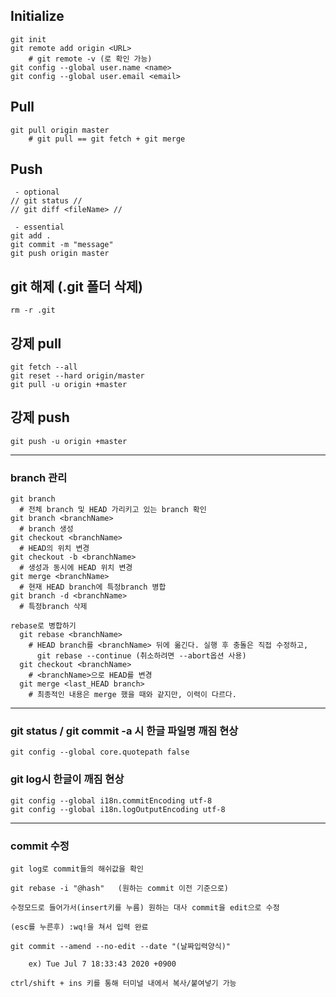 ## Initialize
```
git init
git remote add origin <URL>
	# git remote -v (로 확인 가능)
git config --global user.name <name>
git config --global user.email <email>
```
## Pull
```
git pull origin master
	# git pull == git fetch + git merge
```
## Push
```
 - optional
// git status //
// git diff <fileName> //

 - essential
git add .
git commit -m "message"
git push origin master
```
## git 해제 (.git 폴더 삭제)
```
rm -r .git
```
## 강제 pull
```
git fetch --all
git reset --hard origin/master
git pull -u origin +master
```
## 강제 push
```
git push -u origin +master
```
---------------------------
### branch 관리
```
git branch
  # 전체 branch 및 HEAD 가리키고 있는 branch 확인
git branch <branchName>
  # branch 생성
git checkout <branchName>
  # HEAD의 위치 변경
git checkout -b <branchName>
  # 생성과 동시에 HEAD 위치 변경  
git merge <branchName>
  # 현재 HEAD branch에 특정branch 병합
git branch -d <branchName>
  # 특정branch 삭제

rebase로 병합하기  
  git rebase <branchName>
    # HEAD branch를 <branchName> 뒤에 옮긴다. 실행 후 충돌은 직접 수정하고,
      git rebase --continue (취소하려면 --abort옵션 사용)
  git checkout <branchName>
    # <branchName>으로 HEAD를 변경
  git merge <last_HEAD branch>
    # 최종적인 내용은 merge 했을 때와 같지만, 이력이 다르다.
```
----------------------

###  git status / git commit -a 시 한글 파일명 깨짐 현상
```
git config --global core.quotepath false
```

### git log시 한글이 깨짐 현상
```
git config --global i18n.commitEncoding utf-8
git config --global i18n.logOutputEncoding utf-8
```
----------------------------
### commit 수정

```
git log로 commit들의 해쉬값을 확인

git rebase -i "@hash"	(원하는 commit 이전 기준으로)

수정모드로 들어가서(insert키를 누름) 원하는 대사 commit을 edit으로 수정

(esc를 누른후) :wq!을 쳐서 입력 완료

git commit --amend --no-edit --date "(날짜입력양식)"

	ex) Tue Jul 7 18:33:43 2020 +0900
```
```ctrl/shift + ins 키를 통해 터미널 내에서 복사/붙여넣기 가능```

